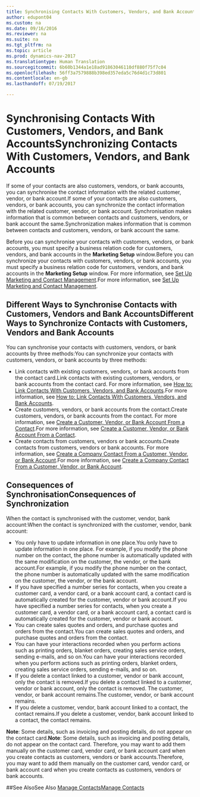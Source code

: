 ```yaml
---
title: Synchronising Contacts With Customers, Vendors, and Bank Accounts
author: edupont04
ms.custom: na
ms.date: 09/16/2016
ms.reviewer: na
ms.suite: na
ms.tgt_pltfrm: na
ms.topic: article
ms.prod: dynamics-nav-2017
ms.translationtype: Human Translation
ms.sourcegitcommit: 6b60b1344a1e18ad91863046110df880f75f7c04
ms.openlocfilehash: 56ff3a7579888b398ed357eda5c76d4d1c73d801
ms.contentlocale: en-gb
ms.lasthandoff: 07/19/2017

---
```

# <a name="synchronizing-contacts-with-customers-vendors-and-bank-accounts"></a><span data-ttu-id="912eb-102">Synchronising Contacts With Customers, Vendors, and Bank Accounts</span><span class="sxs-lookup"><span data-stu-id="912eb-102">Synchronizing Contacts With Customers, Vendors, and Bank Accounts</span></span>
<span data-ttu-id="912eb-103">If some of your contacts are also customers, vendors, or bank accounts, you can synchronise the contact information with the related customer, vendor, or bank account.</span><span class="sxs-lookup"><span data-stu-id="912eb-103">If some of your contacts are also customers, vendors, or bank accounts, you can synchronize the contact information with the related customer, vendor, or bank account.</span></span> <span data-ttu-id="912eb-104">Synchronisation makes information that is common between contacts and customers, vendors, or bank account the same.</span><span class="sxs-lookup"><span data-stu-id="912eb-104">Synchronization makes information that is common between contacts and customers, vendors, or bank account the same.</span></span>  

<span data-ttu-id="912eb-105">Before you can synchronise your contacts with customers, vendors, or bank accounts, you must specify a business relation code for customers, vendors, and bank accounts in the **Marketing Setup** window.</span><span class="sxs-lookup"><span data-stu-id="912eb-105">Before you can synchronize your contacts with customers, vendors, or bank accounts, you must specify a business relation code for customers, vendors, and bank accounts in the **Marketing Setup** window.</span></span> <span data-ttu-id="912eb-106">For more information, see [Set Up Marketing and Contact Management](marketing-setup-marketing.md).</span><span class="sxs-lookup"><span data-stu-id="912eb-106">For more information, see [Set Up Marketing and Contact Management](marketing-setup-marketing.md).</span></span>

## <a name="different-ways-to-synchronize-contacts-with-customers-vendors-and-bank-accounts"></a><span data-ttu-id="912eb-107">Different Ways to Synchronise Contacts with Customers, Vendors and Bank Accounts</span><span class="sxs-lookup"><span data-stu-id="912eb-107">Different Ways to Synchronize Contacts with Customers, Vendors and Bank Accounts</span></span>
<span data-ttu-id="912eb-108">You can synchronise your contacts with customers, vendors, or bank accounts by three methods:</span><span class="sxs-lookup"><span data-stu-id="912eb-108">You can synchronize your contacts with customers, vendors, or bank accounts by three methods:</span></span>

* <span data-ttu-id="912eb-109">Link contacts with existing customers, vendors, or bank accounts from the contact card.</span><span class="sxs-lookup"><span data-stu-id="912eb-109">Link contacts with existing customers, vendors, or bank accounts from the contact card.</span></span> <span data-ttu-id="912eb-110">For more information, see [How to: Link Contacts With Customers, Vendors, and Bank Accounts](marketing-how-link-contact.md).</span><span class="sxs-lookup"><span data-stu-id="912eb-110">For more information, see [How to: Link Contacts With Customers, Vendors, and Bank Accounts](marketing-how-link-contact.md).</span></span>
* <span data-ttu-id="912eb-111">Create customers, vendors, or bank accounts from the contact.</span><span class="sxs-lookup"><span data-stu-id="912eb-111">Create customers, vendors, or bank accounts from the contact.</span></span> <span data-ttu-id="912eb-112">For more information, see [Create a Customer, Vendor, or Bank Account From a Contact](marketing-how-create-contacts-new-customers-vendors-bank-accounts.md).</span><span class="sxs-lookup"><span data-stu-id="912eb-112">For more information, see [Create a Customer, Vendor, or Bank Account From a Contact](marketing-how-create-contacts-new-customers-vendors-bank-accounts.md).</span></span>
*  <span data-ttu-id="912eb-113">Create contacts from customers, vendors or bank accounts.</span><span class="sxs-lookup"><span data-stu-id="912eb-113">Create contacts from customers, vendors or bank accounts.</span></span> <span data-ttu-id="912eb-114">For more information, see [Create a Company Contact From a Customer, Vendor, or Bank Account](marketing-how-create-contact-companies.md).</span><span class="sxs-lookup"><span data-stu-id="912eb-114">For more information, see [Create a Company Contact From a Customer, Vendor, or Bank Account](marketing-how-create-contact-companies.md).</span></span>

## <a name="consequences-of-synchronization"></a><span data-ttu-id="912eb-115">Consequences of Synchronisation</span><span class="sxs-lookup"><span data-stu-id="912eb-115">Consequences of Synchronization</span></span>
<span data-ttu-id="912eb-116">When the contact is synchronised with the customer, vendor, bank account:</span><span class="sxs-lookup"><span data-stu-id="912eb-116">When the contact is synchronized with the customer, vendor, bank account:</span></span>

* <span data-ttu-id="912eb-117">You only have to update information in one place.</span><span class="sxs-lookup"><span data-stu-id="912eb-117">You only have to update information in one place.</span></span> <span data-ttu-id="912eb-118">For example, if you modify the phone number on the contact, the phone number is automatically updated with the same modification on the customer, the vendor, or the bank account.</span><span class="sxs-lookup"><span data-stu-id="912eb-118">For example, if you modify the phone number on the contact, the phone number is automatically updated with the same modification on the customer, the vendor, or the bank account.</span></span>
* <span data-ttu-id="912eb-119">If you have specified a number series for contacts, when you create a customer card, a vendor card, or a bank account card, a contact card is automatically created for the customer, vendor or bank account.</span><span class="sxs-lookup"><span data-stu-id="912eb-119">If you have specified a number series for contacts, when you create a customer card, a vendor card, or a bank account card, a contact card is automatically created for the customer, vendor or bank account.</span></span>
* <span data-ttu-id="912eb-120">You can create sales quotes and orders, and purchase quotes and orders from the contact.</span><span class="sxs-lookup"><span data-stu-id="912eb-120">You can create sales quotes and orders, and purchase quotes and orders from the contact.</span></span>
*  <span data-ttu-id="912eb-121">You can have your interactions recorded when you perform actions such as printing orders, blanket orders, creating sales service orders, sending e-mails, and so on.</span><span class="sxs-lookup"><span data-stu-id="912eb-121">You can have your interactions recorded when you perform actions such as printing orders, blanket orders, creating sales service orders, sending e-mails, and so on.</span></span>
* <span data-ttu-id="912eb-122">If you delete a contact linked to a customer, vendor or bank account, only the contact is removed.</span><span class="sxs-lookup"><span data-stu-id="912eb-122">If you delete a contact linked to a customer, vendor or bank account, only the contact is removed.</span></span> <span data-ttu-id="912eb-123">The customer, vendor, or bank account remains.</span><span class="sxs-lookup"><span data-stu-id="912eb-123">The customer, vendor, or bank account remains.</span></span>
* <span data-ttu-id="912eb-124">If you delete a customer, vendor, bank account linked to a contact, the contact remains.</span><span class="sxs-lookup"><span data-stu-id="912eb-124">If you delete a customer, vendor, bank account linked to a contact, the contact remains.</span></span>

<span data-ttu-id="912eb-125">**Note**: Some details, such as invoicing and posting details, do not appear on the contact card.</span><span class="sxs-lookup"><span data-stu-id="912eb-125">**Note**: Some details, such as invoicing and posting details, do not appear on the contact card.</span></span> <span data-ttu-id="912eb-126">Therefore, you may want to add them manually on the customer card, vendor card, or bank account card when you create contacts as customers, vendors or bank accounts.</span><span class="sxs-lookup"><span data-stu-id="912eb-126">Therefore, you may want to add them manually on the customer card, vendor card, or bank account card when you create contacts as customers, vendors or bank accounts.</span></span>

##<a name="see-also"></a><span data-ttu-id="912eb-127">See Also</span><span class="sxs-lookup"><span data-stu-id="912eb-127">See Also</span></span>
[<span data-ttu-id="912eb-128">Manage Contacts</span><span class="sxs-lookup"><span data-stu-id="912eb-128">Manage Contacts</span></span>](marketing-contacts.md)

